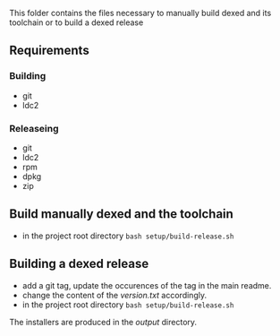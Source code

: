This folder contains the files necessary to manually build dexed and its toolchain or to build a dexed release

## Requirements

### Building

- git
- ldc2

### Releaseing

- git
- ldc2
- rpm
- dpkg
- zip

## Build manually dexed and the toolchain

- in the project root directory `bash setup/build-release.sh`

## Building a dexed release

- add a git tag, update the occurences of the tag in the main readme.
- change the content of the _version.txt_ accordingly.
- in the project root directory `bash setup/build-release.sh`

The installers are produced in the _output_ directory.
